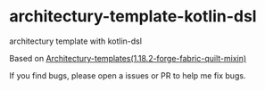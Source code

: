 # architectury-template-kotlin-dsl
architectury template with kotlin-dsl

Based on [Architectury-templates(1.18.2-forge-fabric-quilt-mixin)](https://github.com/architectury/architectury-templates/releases)

If you find bugs, please open a issues or PR to help me fix bugs.
